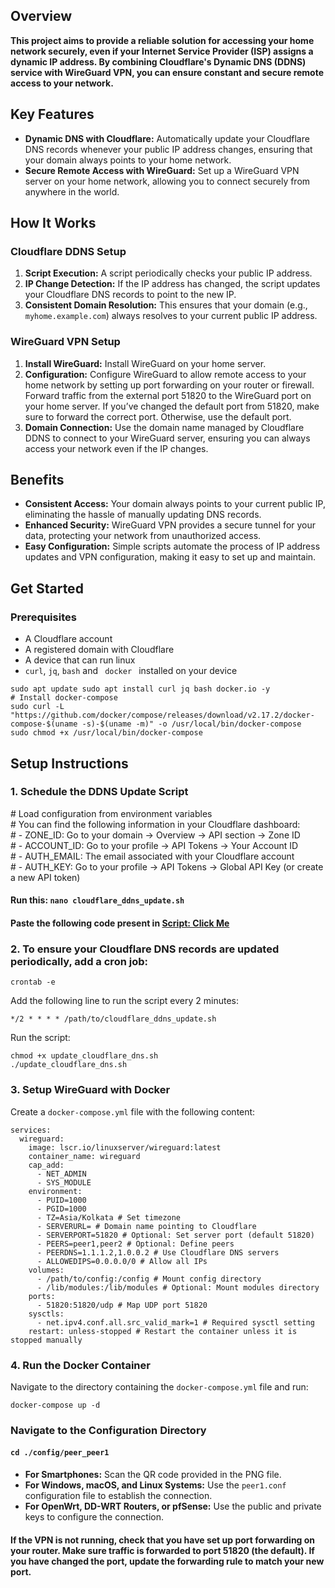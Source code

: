 <h2>Overview</h2>
<strong>
    This project aims to provide a reliable solution for accessing your home network securely, even if your Internet Service Provider (ISP) assigns a dynamic IP address. 
    By combining Cloudflare's Dynamic DNS (DDNS) service with WireGuard VPN, you can ensure constant and secure remote access to your network.
</strong>

<h2>Key Features</h2>
<ul>
    <li><strong>Dynamic DNS with Cloudflare:</strong> Automatically update your Cloudflare DNS records whenever your public IP address changes, ensuring that your domain always points to your home network.</li>
    <li><strong>Secure Remote Access with WireGuard:</strong> Set up a WireGuard VPN server on your home network, allowing you to connect securely from anywhere in the world.</li>
</ul>

<h2>How It Works</h2>

<h3>Cloudflare DDNS Setup</h3>
<ol>
    <li><strong>Script Execution:</strong> A script periodically checks your public IP address.</li>
    <li><strong>IP Change Detection:</strong> If the IP address has changed, the script updates your Cloudflare DNS records to point to the new IP.</li>
    <li><strong>Consistent Domain Resolution:</strong> This ensures that your domain (e.g., <code>myhome.example.com</code>) always resolves to your current public IP address.</li>
</ol>

<h3>WireGuard VPN Setup</h3>
<ol>
    <li><strong>Install WireGuard:</strong> Install WireGuard on your home server.</li>
    <li><strong>Configuration:</strong> Configure WireGuard to allow remote access to your home network by setting up port forwarding on your router or firewall. 
      Forward traffic from the external port 51820 to the WireGuard port on your home server. 
      If you’ve changed the default port from 51820, make sure to forward the correct port. Otherwise, use the default port.</li>
    <li><strong>Domain Connection:</strong> Use the domain name managed by Cloudflare DDNS to connect to your WireGuard server, ensuring you can always access your network even if the IP changes.</li>
</ol>

<h2>Benefits</h2>
<ul>
    <li><strong>Consistent Access:</strong> Your domain always points to your current public IP, eliminating the hassle of manually updating DNS records.</li>
    <li><strong>Enhanced Security:</strong> WireGuard VPN provides a secure tunnel for your data, protecting your network from unauthorized access.</li>
    <li><strong>Easy Configuration:</strong> Simple scripts automate the process of IP address updates and VPN configuration, making it easy to set up and maintain.</li>
</ul>

<h2>Get Started</h2>

<h3>Prerequisites</h3>
<ul>
    <li>A Cloudflare account</li>
    <li>A registered domain with Cloudflare</li>
    <li>A device that can run linux</li>
    <li><code>curl</code>, <code>jq</code>, <code>bash</code> and <code> docker </code> installed on your device</li>
</ul>

<pre><code>sudo apt update sudo apt install curl jq bash docker.io -y
# Install docker-compose 
sudo curl -L "https://github.com/docker/compose/releases/download/v2.17.2/docker-compose-$(uname -s)-$(uname -m)" -o /usr/local/bin/docker-compose
sudo chmod +x /usr/local/bin/docker-compose
</pre></code> 

<h2>Setup Instructions</h2>

<h3>1. Schedule the DDNS Update Script</h3>
# Load configuration from environment variables <br>
# You can find the following information in your Cloudflare dashboard: <br>
# - ZONE_ID: Go to your domain -> Overview -> API section -> Zone ID <br>
# - ACCOUNT_ID: Go to your profile -> API Tokens -> Your Account ID <br>
# - AUTH_EMAIL: The email associated with your Cloudflare account <br>
# - AUTH_KEY: Go to your profile -> API Tokens -> Global API Key (or create a new API token)

<h4>Run this: <code>nano cloudflare_ddns_update.sh</code></h4>
<h4>Paste the following code present in <a href="https://github.com/idevanshu/Cloudflare-ddns-and-wireguard-vpn/blob/master/cloudflare_ddns_update.sh"><b>Script: Click Me</b></a></h4>

<h3>2. To ensure your Cloudflare DNS records are updated periodically, add a cron job:</h3>
<pre><code>crontab -e</code></pre>
<p>Add the following line to run the script every 2 minutes:</p>
<pre><code>*/2 * * * * /path/to/cloudflare_ddns_update.sh</code></pre>
<p>Run the script:</p>
<pre><code>chmod +x update_cloudflare_dns.sh
./update_cloudflare_dns.sh
</code></pre>

<h3>3. Setup WireGuard with Docker</h3>
<p>Create a <code>docker-compose.yml</code> file with the following content:</p>
<pre><code>services:
  wireguard:
    image: lscr.io/linuxserver/wireguard:latest 
    container_name: wireguard 
    cap_add:
      - NET_ADMIN 
      - SYS_MODULE 
    environment:
      - PUID=1000 
      - PGID=1000 
      - TZ=Asia/Kolkata # Set timezone
      - SERVERURL=<DOMAIN_NAME> # Domain name pointing to Cloudflare
      - SERVERPORT=51820 # Optional: Set server port (default 51820)
      - PEERS=peer1,peer2 # Optional: Define peers
      - PEERDNS=1.1.1.2,1.0.0.2 # Use Cloudflare DNS servers
      - ALLOWEDIPS=0.0.0.0/0 # Allow all IPs
    volumes:
      - /path/to/config:/config # Mount config directory
      - /lib/modules:/lib/modules # Optional: Mount modules directory
    ports:
      - 51820:51820/udp # Map UDP port 51820
    sysctls:
      - net.ipv4.conf.all.src_valid_mark=1 # Required sysctl setting
    restart: unless-stopped # Restart the container unless it is stopped manually
</code></pre>

<h3>4. Run the Docker Container</h3>
<p>Navigate to the directory containing the <code>docker-compose.yml</code> file and run:</p>
<pre><code>docker-compose up -d</code></pre>

<h3> Navigate to the Configuration Directory </h3>
<h4><pre><code>cd ./config/peer_peer1</code></pre></h4>

<ul>
  <li><strong>For Smartphones:</strong> Scan the QR code provided in the PNG file.</li>
  <li><strong>For Windows, macOS, and Linux Systems:</strong> Use the <code>peer1.conf</code> configuration file to establish the connection.</li>
  <li><strong>For OpenWrt, DD-WRT Routers, or pfSense:</strong> Use the public and private keys to configure the connection.</li>
</ul>

<h4> If the VPN is not running, check that you have set up port forwarding on your router.
 Make sure traffic is forwarded to port 51820 (the default). 
 If you have changed the port, update the forwarding rule to match your new port. 
</h4>

